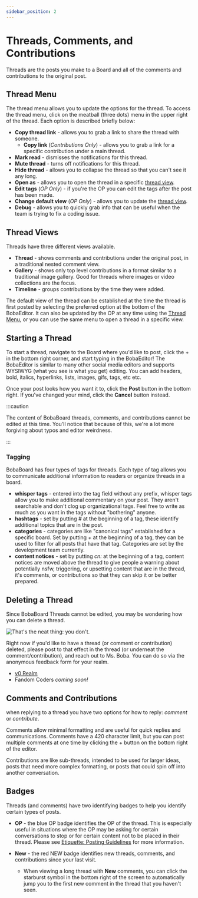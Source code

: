 ```yaml
---
sidebar_position: 2
---
```


# Threads, Comments, and Contributions
Threads are the posts you make to a Board and all of the comments and contributions to the original post.

## Thread Menu
The thread menu allows you to update the options for the thread. To access the thread menu, click on the meatball (three dots) menu in the upper right of the thread. Each option is described briefly below:

- **Copy thread link** - allows you to grab a link to share the thread with someone.
    - **Copy link** (*Contributions Only*) - allows you to grab a link for a specific contribution under a main thread.
- **Mark read** - dismisses the notifications for this thread.
- **Mute thread** - turns off notifications for this thread.
- **Hide thread** - allows you to collapse the thread so that you can't see it any long.
- **Open as** -  allows you to open the thread in a specific [thread view](#thread-views).
- **Edit tags** (*OP Only*) - if you're the OP you can edit the tags after the post has been made.
- **Change default view** (*OP Only*) - allows you to update the [thread view](#thread-views).
- **Debug** - allows you to quickly grab info that can be useful when the team is trying to fix a coding issue.

## Thread Views
Threads have three different views available. 

- **Thread** -  shows comments and contributions under the original post, in a traditional nested comment view.
- **Gallery** - shows only top level contributions in a format similar to a traditional image gallery. Good for threads where images or video collections are the focus.
- **Timeline** - groups contributions by the time they were added.

The default view of the thread can be established at the time the thread is first posted by selecting the preferred option at the bottom of the BobaEditor. It can also be updated by the OP at any time using the [Thread Menu](#thread-menu), or you can use the same menu to open a thread in a specific view.

## Starting a Thread
To start a thread, navigate to the Board where you'd like to post, click the + in the bottom right corner, and start typing in the BobaEditor! The BobaEditor is similar to many other social media editors and supports WYSIWYG (what you see is what you get) editing. You can add headers, bold, italics, hyperlinks, lists, images, gifs, tags, etc etc.

Once your post looks how you want it to, click the **Post** button in the bottom right. If you've changed your mind, click the **Cancel** button instead.

:::caution

The content of BobaBoard threads, comments, and contributions cannot be edited at this time. You'll notice that because of this, we're a lot more forgiving about typos and editor weirdness.

:::

### Tagging
BobaBoard has four types of tags for threads. Each type of tag allows you to communicate additional information to readers or organize threads in a board.

- **whisper tags** - entered into the tag field without any prefix, whisper tags allow you to make additional commentary on your post. They aren't searchable and don't clog up organizational tags. Feel free to write as much as you want in the tags without "bothering" anyone.
- **hashtags** - set by putting *#* at the beginning of a tag, these identify additional topics that are in the post.
- **categories** - categories are like "canonical tags" established for a specific board. Set by putting *+* at the beginning of a tag, they can be used to filter for all posts that have that tag. Categories are set by the development team currently.
- **content notices** - set by putting *cn:* at the beginning of a tag, content notices are moved above the thread  to give people a warning about potentially nsfw, triggering, or upsetting content that are in the thread, it's comments, or contributions so that they can skip it or be better prepared.

## Deleting a Thread
Since BobaBoard Threads cannot be edited, you may be wondering how you can delete a thread.

<img src="/img/userguide/youdon't.png" alt="That's the neat thing: you don't." />

Right now if you'd like to have a thread (or comment or contribution) deleted, please post to that effect in the thread (or underneat the comment/contribution), and reach out to Ms. Boba. You can do so via the anonymous feedback form for your realm.

- [v0 Realm](https://docs.google.com/forms/d/e/1FAIpQLSfyMENg9eDNmRj-jIvIG5_ElJFwpGZ_VPvzAskarqu5kf0MSA/viewform)
- Fandom Coders *coming soon!*  <!-- ADD LINK -->

## Comments and Contributions
when replying to a thread you have two options for how to reply: *comment* or *contribute*.

Comments allow minimal formatting and are useful for quick replies and communications. Comments have a 420 character limit, but you can post multiple comments at one time by clicking the + button on the bottom right of the editor.

Contributions are like sub-threads, intended to be used for larger ideas, posts that need more complex formatting, or posts that could spin off into another conversation. 

## Badges
Threads (and comments) have two identifying badges to help you identify certain types of posts.

- **OP** - the blue OP badge identifies the OP of the thread. This is especially useful in situations where the OP may be asking for certain conversations to stop or for certain content not to be placed in their thread. Please see [Etiquette: Posting Guidelines](/docs/users/etiquette#posting-guidelines) for more information.

- **New** - the red NEW badge identifies new threads, comments, and contributions since your last visit.
    - When viewing a long thread with **New** comments, you can click the starburst symbol in the bottom right of the screen to automatically jump you to the first new comment in the thread that you haven't seen.